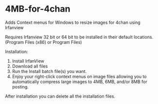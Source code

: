 # 4MB-for-4chan
Adds Context menus for Windows to resize images for 4chan using Irfanview

Requires Irfanview 32 bit or 64 bit to be installed in their default locations.  (Program Files (x86) or Program Files)

Installation:  
1. Install IrfanView
2. Download all files
3. Run the Install batch file(s) you want.
4. Enjoy your right-click context menus on image files allowing you to automatically compress large images to 4MB, 6MB, and/or 8MB for posting.

After installation you can delete all the installation files.

